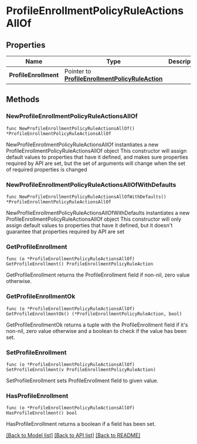 # ProfileEnrollmentPolicyRuleActionsAllOf

## Properties

Name | Type | Description | Notes
------------ | ------------- | ------------- | -------------
**ProfileEnrollment** | Pointer to [**ProfileEnrollmentPolicyRuleAction**](ProfileEnrollmentPolicyRuleAction.md) |  | [optional] 

## Methods

### NewProfileEnrollmentPolicyRuleActionsAllOf

`func NewProfileEnrollmentPolicyRuleActionsAllOf() *ProfileEnrollmentPolicyRuleActionsAllOf`

NewProfileEnrollmentPolicyRuleActionsAllOf instantiates a new ProfileEnrollmentPolicyRuleActionsAllOf object
This constructor will assign default values to properties that have it defined,
and makes sure properties required by API are set, but the set of arguments
will change when the set of required properties is changed

### NewProfileEnrollmentPolicyRuleActionsAllOfWithDefaults

`func NewProfileEnrollmentPolicyRuleActionsAllOfWithDefaults() *ProfileEnrollmentPolicyRuleActionsAllOf`

NewProfileEnrollmentPolicyRuleActionsAllOfWithDefaults instantiates a new ProfileEnrollmentPolicyRuleActionsAllOf object
This constructor will only assign default values to properties that have it defined,
but it doesn't guarantee that properties required by API are set

### GetProfileEnrollment

`func (o *ProfileEnrollmentPolicyRuleActionsAllOf) GetProfileEnrollment() ProfileEnrollmentPolicyRuleAction`

GetProfileEnrollment returns the ProfileEnrollment field if non-nil, zero value otherwise.

### GetProfileEnrollmentOk

`func (o *ProfileEnrollmentPolicyRuleActionsAllOf) GetProfileEnrollmentOk() (*ProfileEnrollmentPolicyRuleAction, bool)`

GetProfileEnrollmentOk returns a tuple with the ProfileEnrollment field if it's non-nil, zero value otherwise
and a boolean to check if the value has been set.

### SetProfileEnrollment

`func (o *ProfileEnrollmentPolicyRuleActionsAllOf) SetProfileEnrollment(v ProfileEnrollmentPolicyRuleAction)`

SetProfileEnrollment sets ProfileEnrollment field to given value.

### HasProfileEnrollment

`func (o *ProfileEnrollmentPolicyRuleActionsAllOf) HasProfileEnrollment() bool`

HasProfileEnrollment returns a boolean if a field has been set.


[[Back to Model list]](../README.md#documentation-for-models) [[Back to API list]](../README.md#documentation-for-api-endpoints) [[Back to README]](../README.md)


